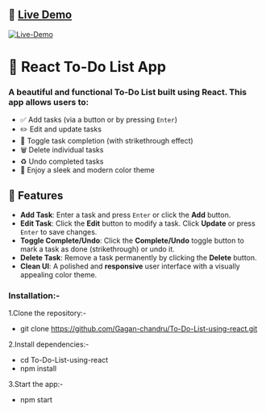 ## 🔗 [Live Demo](https://to-do-list-react-gagan.netlify.app)

[![Live-Demo](https://img.shields.io/badge/🚀%20TO-D0%20LIST-Click%20Here-brightgreen?style=for-the-badge)](https://to-do-list-react-gagan.netlify.app)

# 📝 React To-Do List App

### A beautiful and functional To-Do List built using **React**. This app allows users to:

- ✅ Add tasks (via a button or by pressing `Enter`)
- ✏️ Edit and update tasks
- 🔄 Toggle task completion (with strikethrough effect)
- 🗑️ Delete individual tasks
- ♻️ Undo completed tasks
- 🎨 Enjoy a sleek and modern color theme

## 🌟 Features

- **Add Task**: Enter a task and press `Enter` or click the **Add** button.
- **Edit Task**: Click the **Edit** button to modify a task. Click **Update** or press `Enter` to save changes.
- **Toggle Complete/Undo**: Click the **Complete/Undo** toggle button to mark a task as done (strikethrough) or undo it.
- **Delete Task**: Remove a task permanently by clicking the **Delete** button.
- **Clean UI**: A polished and **responsive** user interface with a visually appealing color theme.

### Installation:-

1.Clone the repository:-
- git clone https://github.com/Gagan-chandru/To-Do-List-using-react.git

2.Install dependencies:-
- cd To-Do-List-using-react
- npm install

3.Start the app:-
- npm start

